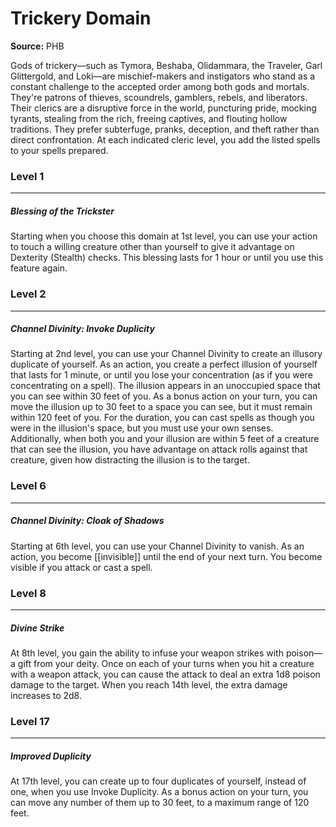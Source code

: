 # Trickery Domain

**Source:** PHB

Gods of trickery—such as Tymora, Beshaba, Olidammara, the Traveler, Garl Glittergold, and Loki—are mischief-makers and instigators who stand as a constant challenge to the accepted order among both gods and mortals. They're patrons of thieves, scoundrels, gamblers, rebels, and liberators. Their clerics are a disruptive force in the world, puncturing pride, mocking tyrants, stealing from the rich, freeing captives, and flouting hollow traditions. They prefer subterfuge, pranks, deception, and theft rather than direct confrontation.
At each indicated cleric level, you add the listed spells to your spells prepared.

### Level 1
---
##### **Blessing of the Trickster**
Starting when you choose this domain at 1st level, you can use your action to touch a willing creature other than yourself to give it advantage on Dexterity (Stealth) checks. This blessing lasts for 1 hour or until you use this feature again.

### Level 2
---
##### **Channel Divinity: Invoke Duplicity**
Starting at 2nd level, you can use your Channel Divinity to create an illusory duplicate of yourself.
As an action, you create a perfect illusion of yourself that lasts for 1 minute, or until you lose your concentration (as if you were concentrating on a spell). The illusion appears in an unoccupied space that you can see within 30 feet of you. As a bonus action on your turn, you can move the illusion up to 30 feet to a space you can see, but it must remain within 120 feet of you.
For the duration, you can cast spells as though you were in the illusion's space, but you must use your own senses. Additionally, when both you and your illusion are within 5 feet of a creature that can see the illusion, you have advantage on attack rolls against that creature, given how distracting the illusion is to the target.

### Level 6
---
##### **Channel Divinity: Cloak of Shadows**
Starting at 6th level, you can use your Channel Divinity to vanish.
As an action, you become [[invisible]] until the end of your next turn. You become visible if you attack or cast a spell.

### Level 8
---
##### **Divine Strike**
At 8th level, you gain the ability to infuse your weapon strikes with poison—a gift from your deity. Once on each of your turns when you hit a creature with a weapon attack, you can cause the attack to deal an extra 1d8 poison damage to the target. When you reach 14th level, the extra damage increases to 2d8.

### Level 17
---
##### **Improved Duplicity**
At 17th level, you can create up to four duplicates of yourself, instead of one, when you use Invoke Duplicity. As a bonus action on your turn, you can move any number of them up to 30 feet, to a maximum range of 120 feet.